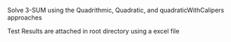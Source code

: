Solve 3-SUM using the Quadrithmic, Quadratic, and quadraticWithCalipers approaches

Test Results are attached in root directory using a excel file
